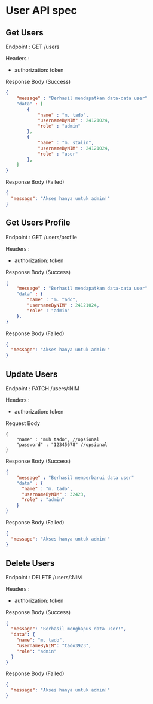 # User API spec

## Get Users

Endpoint : GET /users

Headers :

- authorization: token

Response Body (Success)

```json
{
    "message" : "Berhasil mendapatkan data-data user"
    "data" : [
        {
            "name" : "m. tado",
            "usernameByNIM" : 24121024,
            "role" : "admin"
        },
        {
            "name" : "m. stalin",
            "usernameByNIM" : 24121024,
            "role" : "user"
        },
    ]
}
```

Response Body (Failed)

```json
{
  "message": "Akses hanya untuk admin!"
}
```

## Get Users Profile

Endpoint : GET /users/profile

Headers :

- authorization: token

Response Body (Success)

```json
{
    "message" : "Berhasil mendapatkan data-data user"
    "data" : {
        "name" : "m. tado",
        "usernameByNIM" : 24121024,
        "role" : "admin"
    },
}
```

Response Body (Failed)

```json
{
  "message": "Akses hanya untuk admin!"
}
```

## Update Users

Endpoint : PATCH /users/:NIM

Headers :

- authorization: token

Request Body

```
{
    "name" : "muh tado", //opsional
    "password" : "12345678" //opsional
}

```

Response Body (Success)

```json
{
    "message" : "Berhasil memperbarui data user"
    "data" : {
      "name" : "m. tado",
      "usernameByNIM" : 32423,
      "role" : "admin"
    }
}
```

Response Body (Failed)

```json
{
  "message": "Akses hanya untuk admin!"
}
```

## Delete Users

Endpoint : DELETE /users/:NIM

Headers :

- authorization: token

Response Body (Success)

```json
{
  "message": "Berhasil menghapus data user!",
  "data": {
    "name": "m. tado",
    "usernameByNIM": "tado3923",
    "role": "admin"
  }
}
```

Response Body (Failed)

```json
{
  "message": "Akses hanya untuk admin!"
}
```
